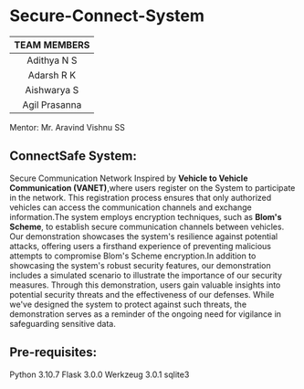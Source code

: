 # Secure-Connect-System

| TEAM MEMBERS | 	
| 	:-----:	 | 	
| 	Adithya N S	| 	
| 	Adarsh R K	| 	
| 	Aishwarya S	| 	
| 	Agil Prasanna	| 	

Mentor: Mr. Aravind Vishnu SS

## ConnectSafe System: 
Secure Communication Network Inspired by **Vehicle to Vehicle Communication (VANET)**,where users register on the System to participate in the network. This registration process ensures that only authorized vehicles can access the communication channels and exchange information.The system employs encryption techniques, such as **Blom's Scheme**, to establish secure communication channels between vehicles. Our demonstration showcases the system's resilience against potential attacks, offering users a firsthand experience of preventing malicious attempts to compromise Blom's Scheme encryption.In addition to showcasing the system's robust security features, our demonstration includes a simulated scenario to illustrate the importance of our security measures. Through this demonstration, users gain valuable insights into potential security threats and the effectiveness of our defenses. While we've designed the system to protect against such threats, the demonstration serves as a reminder of the ongoing need for vigilance in safeguarding sensitive data.

## Pre-requisites:
Python 3.10.7
Flask 3.0.0
Werkzeug 3.0.1
sqlite3

